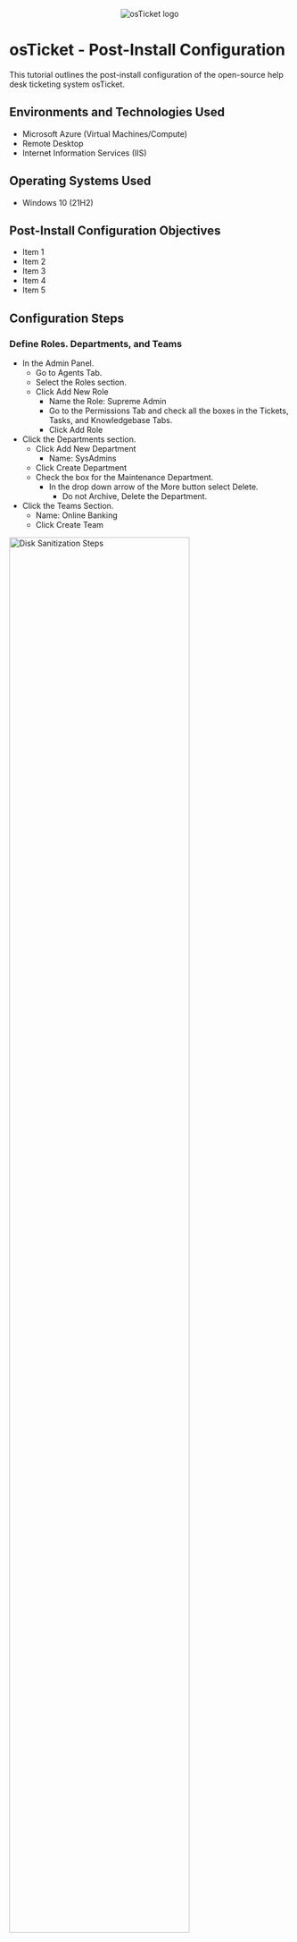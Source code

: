 <p align="center">
<img src="https://i.imgur.com/Clzj7Xs.png" alt="osTicket logo"/>
</p>

<h1>osTicket - Post-Install Configuration</h1>
This tutorial outlines the post-install configuration of the open-source help desk ticketing system osTicket.<br />



<h2>Environments and Technologies Used</h2>

- Microsoft Azure (Virtual Machines/Compute)
- Remote Desktop
- Internet Information Services (IIS)

<h2>Operating Systems Used </h2>

- Windows 10</b> (21H2)

<h2>Post-Install Configuration Objectives</h2>

- Item 1
- Item 2
- Item 3
- Item 4
- Item 5

<h2>Configuration Steps</h2>
<h3>Define Roles. Departments, and Teams</h3>

- In the Admin Panel.
  - Go to Agents Tab.
  - Select the Roles section.
  - Click Add New Role
    - Name the Role: Supreme Admin
    - Go to the Permissions Tab and check all the boxes in the Tickets, Tasks, and Knowledgebase Tabs.
    - Click Add Role
- Click the Departments section.
  - Click Add New Department
    - Name: SysAdmins
  - Click Create Department
  - Check the box for the Maintenance Department.
    - In the drop down arrow of the More button select Delete.
      - Do not Archive, Delete the Department.
- Click the Teams Section.
  - Name: Online Banking
  - Click Create Team
  
<p>
<img src="https://i.imgur.com/DJmEXEB.png" height="80%" width="80%" alt="Disk Sanitization Steps"/>
</p>
<br />
<h3>Set Ticket Creation Permissions and Create Agents and Users</h3>

- In the Settings Tab of the Admin Panel.
  - Go to Users
    - Under Registration Required:
      - Ensure the checkbox for "Require registration and login to create tickets" is checked.
  - Click Save Changes
- Go to the Agents Section of the Admin Panel.
  - Click Add New Agent
    - In the text fields fill in:
      - Name, Email, and Username
        - Name: Jane Doe
        - Username: JaneD
        - Use a fake email.
    - Click "Set Password" next to the Username text field.
      - In the "Set Agent Password" pop-up
        - Uncheck the "Send the agent a password reset email" and type in a password and confirm it in the text fields that open up.
    - In the Access Tab under Primary Department.
      - Set the dropdowns to SysAdmins and Supreme Admin, respectively.
    - In the Permissions Tab
      - Ensure all checkboxes are checked in the Users, Orgainizations, Knowledgebase, and Miscellaneous sections.
    - In the Teams Tab
      - Set the Assigned Teams dropdown to Online Banking.
    - Click Create
  - Repeat the Agent creation steps with the following differences.
    - Name: John Smith
    - Username: JohnS
    - Primary Department dropdowns
      - Support and All Access
- Log out and login as Jane Doe
  - Go to the Users Tab of the Agent Panel
    - Click Add User
      - Name: Karen Tyrell
      - email: karent@tyrellcorp.com (fake)
      - Register the user and uncheck that the password does not have to be changed on next login.

<p>
<img src="https://i.imgur.com/DJmEXEB.png" height="80%" width="80%" alt="Disk Sanitization Steps"/>
</p>

<br />
<h3>Configure SLA and Help Topics</h3>

- In the Admin Panel under the Manage Tab
  - Select the SLA Section
    - Click "Add New SLA Plan"
      - In the formfields set the following:
        - Name: Sev-A
        - Grace Period: 1
          - This is the time (in hours) after the ticket is created it will be marked as overdue if no response has been made.
        - Schedule: 24/7
          - This defines the timer for the grace period. A Business Hours schedule would not count the Grace Period outside of defined business hour, i.e. 9 am to 5 pm.
    - Click "Add Plan"
    - Add 2 more SLA Plans with the following
      - SLA Sev-B
        - Name: Sev-B
        - Grace Period: 4
        - Schedule: 24/7
      - SLA Sev-C
        - Name: Sev-C
        - Grace Period: 8
        - Schedule: Business Hours
- In the Admin Panel under the Manage Tab
  - Select the Help Topics Section
    - Click "Add New Help Topic"
      - In the formfields set the following:
        - Topic: Business Critical Outage
        - Parent Topic: Report a Problem
        - Under the New ticket options tab:
          - Priority: High
          - SLA Plan: Sev-A
      - Click "Add Topic"
    - The above can be repeated the following Help Topics and setting their Parent Topics, Priority, and SLA Plan appropriately based on the issue type:
      - Personal Computer Issues
      - Equipment Request
      - Password Reset
      - Other


<p>
<img src="https://i.imgur.com/DJmEXEB.png" height="80%" width="80%" alt="Disk Sanitization Steps"/>
</p>
<br />
